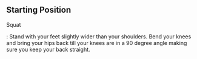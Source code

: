 ## Starting Position

Squat

:   Stand with your feet slightly wider than your shoulders.  Bend your knees and bring your hips back till your knees are in a 90 degree angle making sure you keep your back straight.